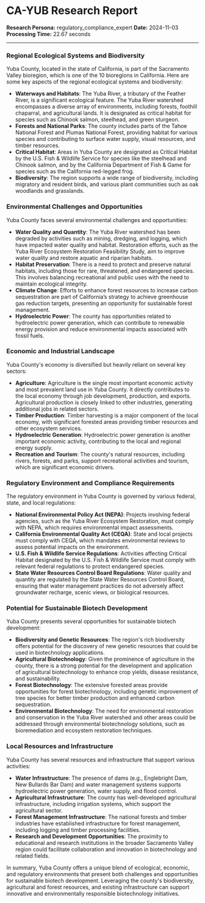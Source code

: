 # CA-YUB Research Report

**Research Persona:** regulatory_compliance_expert
**Date:** 2024-11-03
**Processing Time:** 22.67 seconds

---

### Regional Ecological Systems and Biodiversity

Yuba County, located in the state of California, is part of the Sacramento Valley bioregion, which is one of the 10 bioregions in California. Here are some key aspects of the regional ecological systems and biodiversity:

- **Waterways and Habitats**: The Yuba River, a tributary of the Feather River, is a significant ecological feature. The Yuba River watershed encompasses a diverse array of environments, including forests, foothill chaparral, and agricultural lands. It is designated as critical habitat for species such as Chinook salmon, steelhead, and green sturgeon.
- **Forests and National Parks**: The county includes parts of the Tahoe National Forest and Plumas National Forest, providing habitat for various species and contributing to surface water supply, visual resources, and timber resources.
- **Critical Habitat**: Areas in Yuba County are designated as Critical Habitat by the U.S. Fish & Wildlife Service for species like the steelhead and Chinook salmon, and by the California Department of Fish & Game for species such as the California red-legged frog.
- **Biodiversity**: The region supports a wide range of biodiversity, including migratory and resident birds, and various plant communities such as oak woodlands and grasslands.

### Environmental Challenges and Opportunities

Yuba County faces several environmental challenges and opportunities:

- **Water Quality and Quantity**: The Yuba River watershed has been degraded by activities such as mining, dredging, and logging, which have impacted water quality and habitat. Restoration efforts, such as the Yuba River Ecosystem Restoration Feasibility Study, aim to improve water quality and restore aquatic and riparian habitats.
- **Habitat Preservation**: There is a need to protect and preserve natural habitats, including those for rare, threatened, and endangered species. This involves balancing recreational and public uses with the need to maintain ecological integrity.
- **Climate Change**: Efforts to enhance forest resources to increase carbon sequestration are part of California’s strategy to achieve greenhouse gas reduction targets, presenting an opportunity for sustainable forest management.
- **Hydroelectric Power**: The county has opportunities related to hydroelectric power generation, which can contribute to renewable energy provision and reduce environmental impacts associated with fossil fuels.

### Economic and Industrial Landscape

Yuba County's economy is diversified but heavily reliant on several key sectors:

- **Agriculture**: Agriculture is the single most important economic activity and most prevalent land use in Yuba County. It directly contributes to the local economy through job development, production, and exports. Agricultural production is closely linked to other industries, generating additional jobs in related sectors.
- **Timber Production**: Timber harvesting is a major component of the local economy, with significant forested areas providing timber resources and other ecosystem services.
- **Hydroelectric Generation**: Hydroelectric power generation is another important economic activity, contributing to the local and regional energy supply.
- **Recreation and Tourism**: The county's natural resources, including rivers, forests, and parks, support recreational activities and tourism, which are significant economic drivers.

### Regulatory Environment and Compliance Requirements

The regulatory environment in Yuba County is governed by various federal, state, and local regulations:

- **National Environmental Policy Act (NEPA)**: Projects involving federal agencies, such as the Yuba River Ecosystem Restoration, must comply with NEPA, which requires environmental impact assessments.
- **California Environmental Quality Act (CEQA)**: State and local projects must comply with CEQA, which mandates environmental reviews to assess potential impacts on the environment.
- **U.S. Fish & Wildlife Service Regulations**: Activities affecting Critical Habitat designated by the U.S. Fish & Wildlife Service must comply with relevant federal regulations to protect endangered species.
- **State Water Resources Control Board Regulations**: Water quality and quantity are regulated by the State Water Resources Control Board, ensuring that water management practices do not adversely affect groundwater recharge, scenic views, or biological resources.

### Potential for Sustainable Biotech Development

Yuba County presents several opportunities for sustainable biotech development:

- **Biodiversity and Genetic Resources**: The region's rich biodiversity offers potential for the discovery of new genetic resources that could be used in biotechnology applications.
- **Agricultural Biotechnology**: Given the prominence of agriculture in the county, there is a strong potential for the development and application of agricultural biotechnology to enhance crop yields, disease resistance, and sustainability.
- **Forest Biotechnology**: The extensive forested areas provide opportunities for forest biotechnology, including genetic improvement of tree species for better timber production and enhanced carbon sequestration.
- **Environmental Biotechnology**: The need for environmental restoration and conservation in the Yuba River watershed and other areas could be addressed through environmental biotechnology solutions, such as bioremediation and ecosystem restoration techniques.

### Local Resources and Infrastructure

Yuba County has several resources and infrastructure that support various activities:

- **Water Infrastructure**: The presence of dams (e.g., Englebright Dam, New Bullards Bar Dam) and water management systems supports hydroelectric power generation, water supply, and flood control.
- **Agricultural Infrastructure**: The county has well-developed agricultural infrastructure, including irrigation systems, which support the agricultural sector.
- **Forest Management Infrastructure**: The national forests and timber industries have established infrastructure for forest management, including logging and timber processing facilities.
- **Research and Development Opportunities**: The proximity to educational and research institutions in the broader Sacramento Valley region could facilitate collaboration and innovation in biotechnology and related fields.

In summary, Yuba County offers a unique blend of ecological, economic, and regulatory environments that present both challenges and opportunities for sustainable biotech development. Leveraging the county's biodiversity, agricultural and forest resources, and existing infrastructure can support innovative and environmentally responsible biotechnology initiatives.